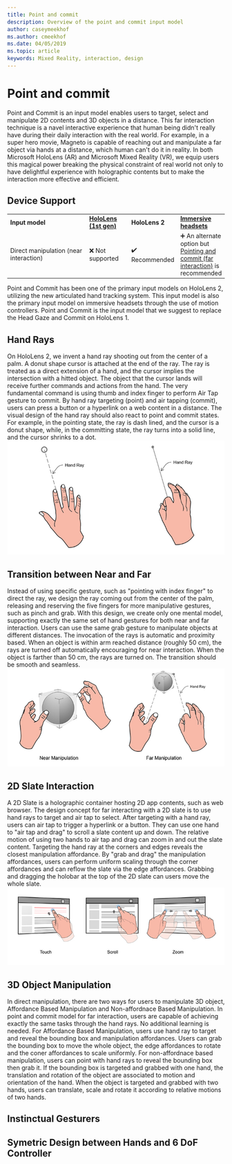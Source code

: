 ```yaml
---
title: Point and commit
description: Overview of the point and commit input model
author: caseymeekhof
ms.author: cmeekhof
ms.date: 04/05/2019
ms.topic: article
keywords: Mixed Reality, interaction, design
---
```

# Point and commit
Point and Commit is an input model enables users to target, select and manipulate 2D contents and 3D objects in a distance. This far interaction technique is a navel interactive experience that human being didn't really have during their daily interaction with the real world. For example, in a super hero movie, Magneto is capable of reaching out and manipulate a far object via hands at a distance, which human can't do it in reality. In both Microsoft HoloLens (AR) and Microsoft Mixed Reality (VR), we equip users this magical power breaking the physical constraint of real world not only to have delightful experience with holographic contents but to make the interaction more effective and efficient.

## Device Support
<table>
    <colgroup>
    <col width="40%" />
    <col width="20%" />
    <col width="20%" />
    <col width="20%" />
    </colgroup>
    <tr>
        <td><strong>Input model</strong></td>
        <td><a href="hololens-hardware-details.md"><strong>HoloLens (1st gen)</strong></a></td>
        <td><strong>HoloLens 2</strong></td>
        <td><a href="immersive-headset-hardware-details.md"><strong>Immersive headsets</strong></a></td>
    </tr>
     <tr>
        <td>Direct manipulation (near interaction)</td>
        <td>❌ Not supported</td>
        <td>✔️ Recommended</td>
        <td>➕ An alternate option but <a href="TBD-fill-in-file-name.md">Pointing and commit (far interaction)</a> is recommended</td>
    </tr>
</table>
Point and Commit has been one of the primary input models on HoloLens 2, utilizing the new articulated hand tracking system. This input model is also the primary input model on immersive headsets through the use of motion controllers. Point and Commit is the input model that we suggest to replace the Head Gaze and Commit on HoloLens 1. 

## Hand Rays
On HoloLens 2, we invent a hand ray shooting out from the center of a palm. A donut shape cursor is attached at the end of the ray. The ray is treated as a direct extension of a hand, and the cursor implies the intersection with a hitted object. The object that the cursor lands will receive further commands and actions from the hand. The very fundamental command is using thumb and index finger to perform Air Tap gesture to commit. By hand ray targeting (point) and air tapping (commit), users can press a button or a hyperlink on a web content in a distance. The visual design of the hand ray should also react to point and commit states. For example, in the pointing state, the ray is dash lined, and the cursor is a donut shape, while, in the committing state, the ray turns into a solid line, and the cursor shrinks to a dot.
![](images/Hand-Rays-720px.jpg)<br>

## Transition between Near and Far
Instead of using specific gesture, such as "pointing with index finger" to direct the ray, we design the ray coming out from the center of the palm, releasing and reserving the five fingers for more manipulative gestures, such as pinch and grab. With this design, we create only one mental model, supporting exactly the same set of hand gestures for both near and far interaction. Users can use the same grab gesture to manipulate objects at different distances. The invocation of the rays is automatic and proximity based. When an object is within arm reached distance (roughly 50 cm), the rays are turned off automatically encouraging for near interaction. When the object is farther than 50 cm, the rays are turned on. The transition should be smooth and seamless.
![](images/Transition-Between-Near-And-Far-720px.jpg)<br>

## 2D Slate Interaction
A 2D Slate is a holographic container hosting 2D app contents, such as web browser. The design concept for far interacting with a 2D slate is to use hand rays to target and air tap to select. After targeting with a hand ray, users can air tap to trigger a hyperlink or a button. They can use one hand to "air tap and drag" to scroll a slate content up and down. The relative motion of using two hands to air tap and drag can zoom in and out the slate content. Targeting the hand ray at the corners and edges reveals the closest manipulation affordance. By "grab and drag" the manipulation affordances, users can perform uniform scaling through the corner affordances and can reflow the slate via the edge affordances. Grabbing and dragging the holobar at the top of the 2D slate can users move the whole slate.
![](images/2D-Slate-Interaction-720px.jpg)<br>

## 3D Object Manipulation
In direct manipulation, there are two ways for users to manipulate 3D object, Affordance Based Manipulation and Non-affordnace Based Manipulation. In point and commit model for far interaction, users are capable of achieving exactly the same tasks through the hand rays. No additional learning is needed. For Affordance Based Manipulation, users use hand ray to target and reveal the bounding box and manipulation affordances. Users can grab the bounding box to move the whole object, the edge affordances to rotate and the coner affordances to scale uniformly. For non-affordnace based manipulation, users can point with hand rays to reveal the bounding box then grab it. If the bounding box is targeted and grabbed with one hand, the translation and rotation of the object are associated to motion and orientation of the hand. When the object is targeted and grabbed with two hands, users can translate, scale and rotate it according to relative motions of two hands. 

## Instinctual Gesturers


## Symetric Design between Hands and 6 DoF Controller 



